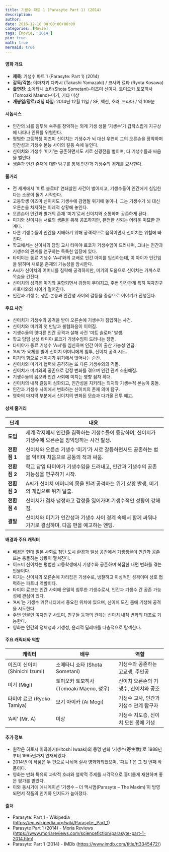 ```yaml
---
title: 기생수 파트 1 (Parasyte Part 1) (2014)
description: 
author: 
date: 2016-12-16 00:00:00+00:00
categories: [Movie]
tags: [Movie, '2014']
pin: true
math: true
mermaid: true
---
```

#### 영화 개요

- **제목**: 기생수 파트 1 (Parasyte: Part 1) (2014)  
- **감독/각본**: 야마자키 다카시 (Takashi Yamazaki) / 코사와 료타 (Ryota Kosawa)  
- **출연진**: 소메타니 쇼타(Shota Sometani)-이즈미 신이치, 토미오카 토모히사(Tomoaki Maeno)-미기, 기타 미상  
- **개봉일/장르/러닝 타임**: 2014년 12월 11일 / SF, 액션, 호러, 드라마 / 약 109분

#### 시놉시스

- 인간의 뇌를 침투해 숙주를 장악하는 외계 기생 생물 ‘기생수’가 갑작스럽게 지구상에 나타나 인류를 위협한다.  
- 평범한 고등학생 이즈미 신이치는 기생수가 뇌 대신 우연히 그의 오른손을 장악하며 인간성과 기생수 본능 사이의 갈등 속에 놓인다.  
- 신이치와 기생수 ‘미기’는 공존하면서도 서로 신경전을 벌이며, 타 기생수들과 싸움을 벌인다.  
- 생존과 인간 존재에 대한 탐구를 통해 인간과 기생수의 경계를 묘사한다.

#### 줄거리

- 전 세계에서 ‘미트 슬로터’ 연쇄살인 사건이 벌어지고, 기생수들이 인간에게 침입한다는 소문이 돌기 시작한다.  
- 고등학생 이즈미 신이치도 기생수에 감염될 위기에 놓이나, 그는 기생수가 뇌 대신 오른손을 차지하는 이례적 상황에 놓인다.  
- 오른손이 인간과 별개의 존재 ‘미기’로서 신이치와 소통하며 공존하게 된다.  
- 미기와 신이치는 서로의 생존을 위해 공조하지만, 완전한 신뢰는 어려운 미묘한 관계다.  
- 다른 기생수들이 인간을 지배하기 위해 공격적으로 움직이면서 신이치는 위험에 빠진다.  
- 학교에서는 신이치의 담임 교사 타미야 료코가 기생수임이 드러나며, 그녀는 인간과 기생수의 관계를 연구하는 독특한 입장에 있다.  
- 타미야는 동료 기생수 ‘A씨’와의 교배로 인간 아이를 임신하는데, 이 아이가 인간임을 밝히며 새로운 존재의 가능성을 암시한다.  
- A씨가 신이치의 어머니를 침략해 공격하지만, 미기의 도움으로 신이치는 가까스로 목숨을 건진다.  
- 신이치의 성격은 미기와 융합되면서 감정이 무뎌지고, 주변 인간관계 특히 여자친구 사토미와의 사이가 멀어진다.  
- 인간과 기생수, 생존 본능과 인간성 사이의 갈등을 중심으로 이야기가 진행된다.

#### 주요 사건

- 신이치가 기생수의 공격을 받아 오른손에 기생수가 침입하는 사건.  
- 신이치와 미기의 첫 만남과 불협화음이 이어짐.  
- 기생수들의 잇따른 인간 공격과 살해 사건 ‘미트 슬로터’ 발생.  
- 학교 담임 선생 타미야 료코가 기생수임이 드러나는 장면.  
- 타미야가 동료 기생수 ‘A씨’를 임신하며 인간 아이 출산 가능성 언급.  
- ‘A씨’가 육체를 빌어 신이치 어머니에게 침투, 신이치 공격 시도.  
- 미기의 힘으로 신이치가 위기에서 벗어나는 순간.  
- 신이치와 미기가 협력해 공격하는 또 다른 기생수와의 격돌.  
- 신이치가 미기와의 공존으로 감정 변화를 겪으며 인간 관계 소원해짐.  
- 기생수들의 음모와 인간 사회에 미치는 영향 점차 확대.  
- 신이치의 내적 갈등이 심화되고, 인간성을 지키려는 의지와 기생수적 본능이 충돌.  
- 인간과 기생수 사이에서 변화하는 신이치의 존재 의미 탐구.  
- 영화의 마지막 부분에서 신이치의 변화된 모습과 다가올 전투 예고.  

#### 상세 줄거리

| **단계** | **내용** |
|----------|----------|
| **도입** | 세계 각지에서 인간을 침략하는 기생수들이 등장하며, 신이치가 기생수에 오른손을 장악당하는 사건 발생. |
| **전환점 1** | 신이치와 오른손 기생수 ‘미기’가 서로 갈등하면서도 공존하는 법을 익히며 처음으로 공동의 적과 싸움. |
| **전환점 2** | 학교 담임 타미야가 기생수임을 드러내고, 인간과 기생수의 공존 가능성을 연구하기 시작. |
| **전환점 3** | A씨가 신이치 어머니의 몸을 빌려 공격하는 위기 상황 발생, 미기의 개입으로 위기 탈출. |
| **전환점 4** | 신이치가 점차 냉정하고 감정을 잃어가며 기생수적인 성향이 강해짐. |
| **결말** | 신이치와 미기가 인간성과 기생수 사이 경계 속에서 함께 싸워나가기로 결심하며, 다음 편을 예고하는 엔딩. |

#### 배경과 주요 캐릭터

- 배경은 현대 일본 사회로 첨단 도시 환경과 일상 공간에서 기생생물이 인간과 공존 또는 충돌하는 상황이 펼쳐진다.  
- 이즈미 신이치는 평범한 고등학생에서 기생수와 공존하며 복잡한 내면 변화를 겪는 인물이다.  
- 미기는 신이치의 오른손에 자리잡은 기생수로, 냉철하고 이성적인 성격이며 상호 협력하는 파트너 역할이다.  
- 타미야 료코는 인간 사회에 은밀히 침투한 기생수로서, 인간과 기생수 간 공존 가능성에 관심이 있다.  
- ‘A씨’는 기생수 커뮤니티에서 중요한 위치에 있으며, 신이치 모친 몸에 기생해 공격을 시도한다.  
- 주변 인물인 여자친구 사토미, 친구들 등과의 관계는 신이치 내적 변화의 대조로 기능한다.  
- 영화는 인간의 정체성과 기생성, 윤리적 딜레마를 다층적으로 탐색한다.

#### 주요 캐릭터와 역할

| **캐릭터** | **배우** | **역할** |
|------------|----------|----------|
| 이즈미 신이치 (Shinichi Izumi) | 소메타니 쇼타 (Shota Sometani) | 기생수와 공존하는 고교생, 주인공 |
| 미기 (Migi) | 토미오카 토모히사 (Tomoaki Maeno, 성우) | 신이치 오른손의 기생수, 신이치와 공조 |
| 타미야 료코 (Ryoko Tamiya) | 모기 아이카 (Ai Mogi) | 기생수 교사, 인간과 기생수 관계 탐구자 |
| ‘A씨’ (Mr. A) | 미상 | 기생수 지도층, 신이치 모친 몸에 기생 |

#### 추가 정보

- 원작은 히토시 이와아키(Hitoshi Iwaaki)의 동명 만화 ‘기생수(寄生獣)’로 1988년부터 1995년까지 연재되었다.  
- 2014년 이 작품은 두 편으로 나뉘어 실사 영화화되었으며, ‘파트 1’은 그 첫 번째 작품이다.  
- 영화는 만화 특유의 과학적 호러와 철학적 주제를 시각적으로 흥미롭게 재현하며 좋은 평가를 받았다.  
- 이와 동시기에 애니메이션 ‘기생수 – 더 맥시멈(Parasyte – The Maxim)’이 방영되면서 작품의 인기와 인지도가 높아졌다.  

#### 출처

- Parasyte: Part 1 - Wikipedia (https://en.wikipedia.org/wiki/Parasyte:_Part_1)  
- Parasyte Part 1 (2014) - Moria Reviews (https://www.moriareviews.com/sciencefiction/parasyte-part-1-2014.htm)  
- Parasyte: Part 1 (2014) - IMDb (https://www.imdb.com/title/tt3345472/)